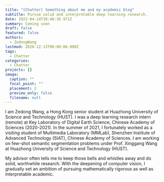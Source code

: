 ```yaml
---
title: "[Chatter] Something about me and my academic blog"
subtitle: Pursue solid and interpretable deep learning research.
date: 2022-04-14T10:48:36.971Z
summary: Coming soon
draft: false
featured: false
authors:
  - ZedongWang
lastmod: 2020-12-13T00:00:00.000Z
tags:
  - Chatter
categories:
  - Chatter
projects: []
image:
  caption: ""
  focal_point: ""
  placement: 2
  preview_only: false
  filename: null
---
```

I am Zedong Wang, a Hong Kong senior student at Huazhong University of Science and Technology (HUST). I was a deep learning research intern (remote) at Key Laboratory of Digital Earth Science, Chinese Academy of Sciences (2020-2021). In the summer of 2021, I fortunately worked as a visiting student of Multimedia Laboratory (MMLab), Shenzhen Institute of Advanced Technology (SIAT), Chinese Academy of Sciences. I am working on few-shot semantic segmentation problems under Prof. Xinggang Wang at Huazhong University of Science and Technology (HUST).


My advisor often tells me to keep those bells and whistles away and do solid, worthwhile research. With the deepening of computer vision, I gradually set an ambition of pursuing mathematically rigorous as well as interpretable academic.